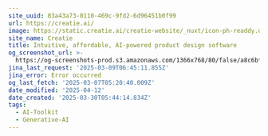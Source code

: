 ```yaml
---
site_uuid: 83a43a73-0110-469c-9fd2-6d96451b0f99
url: https://creatie.ai/
image: https://static.creatie.ai/creatie-website/_nuxt/icon-ph-readdy.dYZwGa4B.svg
site_name: Creatie
title: Intuitive, affordable, AI-powered product design software
og_screenshot_url: >-
  https://og-screenshots-prod.s3.amazonaws.com/1366x768/80/false/a8c6bfdc4fe583a8ac584cd647cef75572b07e82fff4b1188bef9e5dcccc084b.jpeg
jina_last_request: '2025-03-09T06:45:11.855Z'
jina_error: Error occurred
og_last_fetch: '2025-03-07T05:20:40.009Z'
date_modified: '2025-04-12'
date_created: '2025-03-30T05:44:14.834Z'
tags:
  - AI-Toolkit
  - Generative-AI
---
```





































